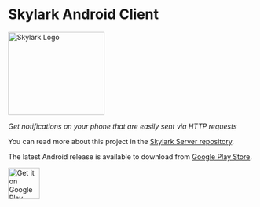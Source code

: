 # Skylark Android Client

<img src="https://epixstudios.co.uk/filer/canonical/1532274227/2/" alt="Skylark Logo" width="196px" height="170px">

*Get notifications on your phone that are easily sent via HTTP requests*


You can read more about this project in the [Skylark Server repository](https://github.com/damianmoore/skylark-server).

The latest Android release is available to download from [Google Play Store](https://play.google.com/store/apps/details?id=uk.co.epixstudios.skylark).

<a href='https://play.google.com/store/apps/details?id=uk.co.epixstudios.skylark&pcampaignid=pcampaignidMKT-Other-global-all-co-prtnr-py-PartBadge-Mar2515-1'><img alt='Get it on Google Play' src='https://play.google.com/intl/en_us/badges/static/images/badges/en_badge_web_generic.png' height="64px"/></a>

